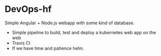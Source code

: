 # DevOps-hf

Simple Angular + Node.js webapp with some kind of database. 

- Simple pipeline to build, test and deploy a kubernetes web app on the web 
- Travis CI
- If we have time and patience helm. 
